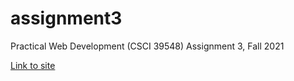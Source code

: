# assignment3
Practical Web Development (CSCI 39548) Assignment 3, Fall 2021

[Link to site](/Users/chynnastarr/practical-web-dev/assignment3/index.html)
